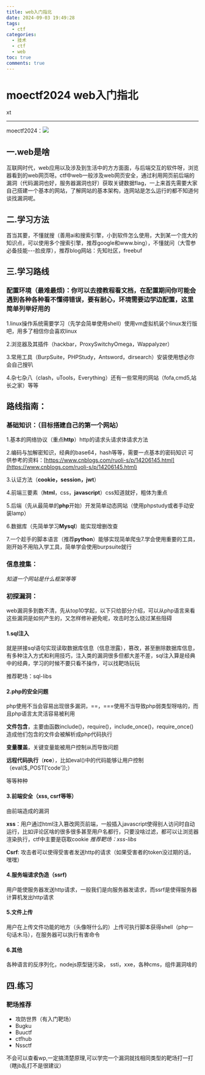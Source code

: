 ```yaml
---
title: web入门指北
date: 2024-09-03 19:49:28
tags: 
  - ctf
categories:
  - 技术
  - ctf
  - web
toc: true
comments: true
---
```


# moectf2024 web入门指北

xt

---

moectf2024：![](image.jpg)

## 一.web是啥

互联网时代，web应用以及涉及到生活中的方方面面，与后端交互的软件呀，浏览器看到的web网页呀。ctf中web一般涉及web网页安全，通过利用网页前后端的漏洞（代码漏洞也好，服务器漏洞也好）获取关键数据flag，一上来首先需要大家自己搭建一个基本的网站，了解网站的基本架构，连网站是怎么运行的都不知道何谈找漏洞呢。

## 二.学习方法

首当其要，不懂就搜（善用ai和搜索引擎，小到软件怎么使用，大到某一个庞大的知识点，可以使用多个搜索引擎，推荐google和www.bing），不懂就问（大雪参必备技能---脸皮厚），推荐blog网站：先知社区，freebuf

## 三.学习路线

### 配置环境（最难最烦)：你可以去搜教程看文档，在配置期间你可能会遇到各种各种看不懂得错误，要有耐心，环境需要边学边配置，这里简单列举好用的

1.linux操作系统需要学习（先学会简单使用shell）使用vm虚拟机装个linux发行版吧，用多了相信你会喜欢linux

2.浏览器及其插件（hackbar，ProxySwitchyOmega，Wappalyzer）

3.常用工具（BurpSuite，PHPStudy，Antsword，dirsearch）安装使用想必你会自己搜叭

4.杂七杂八（clash，uTools，Everything）还有一些常用的网站（fofa,cmd5,站长之家）等等

## 路线指南：

### 基础知识：（目标搭建自己的第一个网站）

1.基本的网络协议（重点**http**）http的请求头请求体请求方法

2.编码与加解密知识，经典的base64，hash等等，需要一点基本的密码知识
可供参考的资料：[https://www.cnblogs.com/ruoli-s/p/14206145.html](https://www.cnblogs.com/ruoli-s/p/14206145.html)

3.认证方法（**cookie，session，jwt**）

4.前端三要素（**html**，css，**javascript**）css知道就好，粗体为重点

5.后端（先从最简单的**php**开始）开发简单动态网站（使用phpstudy或者手动安装lamp）

6.数据库（先简单学习**Mysql**）能实现增删改查

7.一个趁手的脚本语言（推荐**python**）能够实现简单爬虫7.学会使用重要的工具，刚开始不用陷入学工具，简单学会使用burpsuite就行

### 信息搜集：

*知道一个网站是什么框架等等*

### 初探漏洞：

web漏洞多到数不清，先从top10学起，以下只给部分介绍，可以从php语言来看这些漏洞是如何产生的，又怎样修补避免呢，攻击时怎么绕过某些阻碍

#### 1.sql注入

就是拼接sql语句实现读取数据库信息（信息泄露），篡改，甚至删除数据库信息，有多种注入方式和利用技巧，注入类的漏洞很多但都大差不差，sql注入算是经典中的经典，学习的时候不要只看不操作，可以找靶场玩玩

推荐靶场：sql-libs

#### 2.php的安全问题

php使用不当会容易出现很多漏洞，==，===使用不当导致php弱类型呀啥的，而且php语言太灵活容易被利用

**文件包含**，主要由函数include()，require()，include\_once()，require\_once()造成他们包含的文件会被解析成php代码执行

**变量覆盖**，关键变量能被用户控制从而导致问题

**远程代码执行**（**rce**），比如eval()中的代码能够让用户控制（eval(\$\_POST['code']);）

等等种种

#### 3.前端安全（xss, csrf等等）

由前端造成的漏洞

**xss**：用户通过html注入篡改网页前端，一般插入javascript使得别人访问时自动运行，比如评论区啥的很多很多甚至用户名都行，只要没啥过滤，都可以让浏览器渲染执行，ctf中主要是窃取cookie
*推荐靶场：xss-libs*

**Csrf**: 攻击者可以使得受害者发送http的请求（如果受害者的token没过期的话，嘿嘿）

#### 4.服务端请求伪造（ssrf)

用户能使服务器发送http请求，一般我们是向服务器发请求，而ssrf是使得服务器计算机发出http请求

#### 5.文件上传

用户在上传文件功能的地方（头像呀什么的）上传可执行脚本获得shell（php一句话木马），在服务器可以执行有害命令

#### 6.其他

各种语言的反序列化，nodejs原型链污染， ssti，xxe，各种cms，组件漏洞啥的

## 四.练习

### 靶场推荐

* 攻防世界（有入门靶场）
* Bugku
* Buuctf
* ctfhub
* Nssctf

不会可以查看wp,一定搞清楚原理,可以学完一个漏洞就找相同类型的靶场打一打（瞎jb乱打不是很建议）
